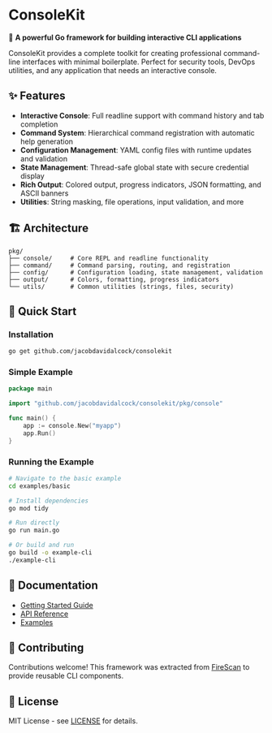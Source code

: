# ConsoleKit

🚀 **A powerful Go framework for building interactive CLI applications**

ConsoleKit provides a complete toolkit for creating professional command-line interfaces with minimal boilerplate. Perfect for security tools, DevOps utilities, and any application that needs an interactive console.

## ✨ Features

- **Interactive Console**: Full readline support with command history and tab completion
- **Command System**: Hierarchical command registration with automatic help generation
- **Configuration Management**: YAML config files with runtime updates and validation
- **State Management**: Thread-safe global state with secure credential display
- **Rich Output**: Colored output, progress indicators, JSON formatting, and ASCII banners
- **Utilities**: String masking, file operations, input validation, and more

## 🏗️ Architecture

```
pkg/
├── console/     # Core REPL and readline functionality
├── command/     # Command parsing, routing, and registration
├── config/      # Configuration loading, state management, validation
├── output/      # Colors, formatting, progress indicators
└── utils/       # Common utilities (strings, files, security)
```

## 🚀 Quick Start

### Installation
```bash
go get github.com/jacobdavidalcock/consolekit
```

### Simple Example
```go
package main

import "github.com/jacobdavidalcock/consolekit/pkg/console"

func main() {
    app := console.New("myapp")
    app.Run()
}
```

### Running the Example
```bash
# Navigate to the basic example
cd examples/basic

# Install dependencies
go mod tidy

# Run directly
go run main.go

# Or build and run
go build -o example-cli
./example-cli
```

## 📖 Documentation

- [Getting Started Guide](docs/getting-started.md)
- [API Reference](docs/api.md)
- [Examples](examples/)

## 🤝 Contributing

Contributions welcome! This framework was extracted from [FireScan](https://github.com/JacobDavidAlcock/firescan) to provide reusable CLI components.

## 📄 License

MIT License - see [LICENSE](LICENSE) for details.
